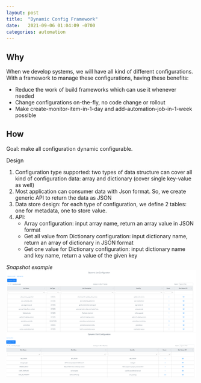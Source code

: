 ```yaml
---
layout: post
title:  "Dynamic Config Framework"
date:   2021-09-06 01:04:09 -0700
categories: automation
---
```

## Why
When we develop systems, we will have all kind of different configurations. With a framework to manage these configurations, having these benefits:
- Reduce the work of build frameworks which can use it whenever needed
- Change configurations on-the-fly, no code change or rollout
- Make create-monitor-item-in-1-day and add-automation-job-in-1-week possible

## How
Goal: make all configuration dynamic configurable. 

Design
1. Configuration type supported: two types of data structure can cover all kind of configuration data: array and dictionary (cover single key-value as well)
2. Most application can consumer data with Json format. So, we create generic API to return the data as JSON  
3. Data store design: for each type of configuration, we define 2 tables: one for metadata, one to store value.
4. API: 
    - Array configuration: input array name, return an array value in JSON format 
    - Get all value from Dictionary configuration: input dictionary name, return an array of dictionary in JSON format
    - Get one value for Dictionary configuration: input dictionary name and key name, return a value of the given key


*Snapshot example*
![Example](/img/dynamic-list-config.png)
![Example](/img/dynamic-dict-config.png)
